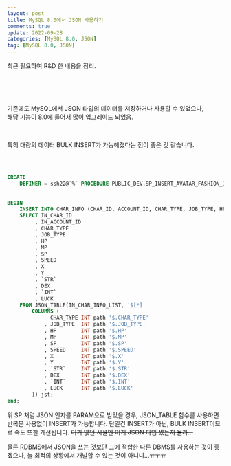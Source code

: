 ```yaml
---
layout: post
title: MySQL 8.0에서 JSON 사용하기
comments: true
update: 2022-09-28
categories: [MySQL 8.0, JSON]
tag: [MySQL 8.0, JSON]
---
```


최근 필요하여 R&D 한 내용을 정리.  

<br>
<br>
<br>

기존에도 MySQL에서 JSON 타입의 데이터를 저장하거나 사용할 수 있었으나,  
해당 기능이 8.0에 들어서 많이 업그레이드 되었음.  

<br>

특히 대량의 데이터 BULK INSERT가 가능해졌다는 점이 좋은 것 같습니다.  

<br>

```sql

CREATE
    DEFINER = ssh22@`%` PROCEDURE PUBLIC_DEV.SP_INSERT_AVATAR_FASHION_JSON_TEST(IN IN_CHAR_ID BIGINT,
                                                                                IN IN_ACCOUNT_ID BIGINT,
                                                                                IN IN_CHAR_INFO_LIST JSON)
BEGIN
    INSERT INTO CHAR_INFO (CHAR_ID, ACCOUNT_ID, CHAR_TYPE, JOB_TYPE, HP, MP, SP, SPEED, X, Y, `STR`, DEX, `INT`, LUCK)
    SELECT IN_CHAR_ID
         , IN_ACCOUNT_ID
         , CHAR_TYPE
         , JOB_TYPE
         , HP
         , MP
         , SP
         , SPEED
         , X
         , Y
         , `STR`
         , DEX
         , `INT`
         , LUCK
    FROM JSON_TABLE(IN_CHAR_INFO_LIST, '$[*]'
        COLUMNS (
              CHAR_TYPE INT path '$.CHAR_TYPE'
            , JOB_TYPE  INT path '$.JOB_TYPE'
            , HP        INT path '$.HP'
            , MP        INT path '$.MP'
            , SP        INT path '$.SP'
            , SPEED     INT path '$.SPEED'
            , X         INT path '$.X'
            , Y         INT path '$.Y'
            , `STR`     INT path '$.STR'
            , DEX       INT path '$.DEX'
            , `INT`     INT path '$.INT'
            , LUCK      INT path '$.LUCK'
        )) jst;
end;
```

위 SP 처럼 JSON 인자를 PARAM으로 받았을 경우, JSON_TABLE 함수를 사용하면 반복문 사용없이 INSERT가 가능합니다. 
단일건 INSERT가 아닌, BULK INSERT이므로 속도 또한 개선됩니다. 
~~이거 없던 시절엔 어케 JSON 타입 썼는지 몰라...~~  

물론 RDBMS에서 JSON을 쓰는 것보단 그에 적합한 다른 DBMS를 사용하는 것이 좋겠으나, 늘 최적의 상황에서 개발할 수 있는 것이 아니니...ㅠㅜㅠ  
